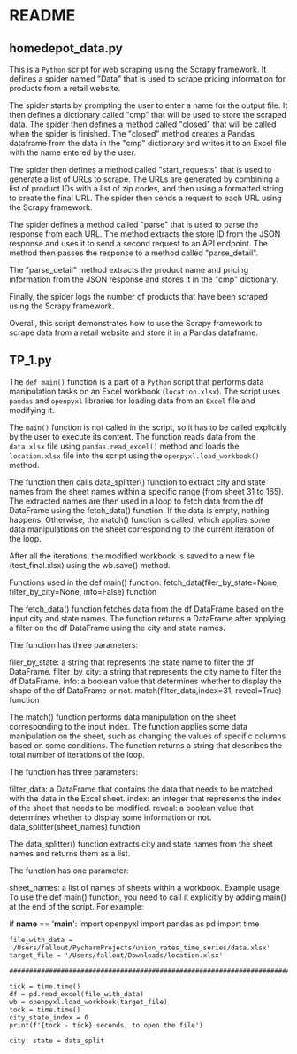 # README

## homedepot_data.py

This is a `Python` script for web scraping using the Scrapy framework. It defines a spider named "Data" that is used to scrape pricing information for products from a retail website.

The spider starts by prompting the user to enter a name for the output file. It then defines a dictionary called "cmp" that will be used to store the scraped data. The spider then defines a method called "closed" that will be called when the spider is finished. The "closed" method creates a Pandas dataframe from the data in the "cmp" dictionary and writes it to an Excel file with the name entered by the user.

The spider then defines a method called "start_requests" that is used to generate a list of URLs to scrape. The URLs are generated by combining a list of product IDs with a list of zip codes, and then using a formatted string to create the final URL. The spider then sends a request to each URL using the Scrapy framework.

The spider defines a method called "parse" that is used to parse the response from each URL. The method extracts the store ID from the JSON response and uses it to send a second request to an API endpoint. The method then passes the response to a method called "parse_detail".

The "parse_detail" method extracts the product name and pricing information from the JSON response and stores it in the "cmp" dictionary.

Finally, the spider logs the number of products that have been scraped using the Scrapy framework.

Overall, this script demonstrates how to use the Scrapy framework to scrape data from a retail website and store it in a Pandas dataframe.


## TP_1.py 

The `def main()` function is a part of a `Python` script that performs data manipulation tasks on an Excel workbook (`location.xlsx`). The script uses `pandas` and `openpyxl` libraries for loading data from an `Excel` file and modifying it.

The `main()` function is not called in the script, so it has to be called explicitly by the user to execute its content. The function reads data from the `data.xlsx` file using `pandas.read_excel()` method and loads the `location.xlsx` file into the script using the `openpyxl.load_workbook()` method.

The function then calls data_splitter() function to extract city and state names from the sheet names within a specific range (from sheet 31 to 165). The extracted names are then used in a loop to fetch data from the df DataFrame using the fetch_data() function. If the data is empty, nothing happens. Otherwise, the match() function is called, which applies some data manipulations on the sheet corresponding to the current iteration of the loop.

After all the iterations, the modified workbook is saved to a new file (test_final.xlsx) using the wb.save() method.

Functions used in the def main() function:
fetch_data(filer_by_state=None, filter_by_city=None, info=False) function

The fetch_data() function fetches data from the df DataFrame based on the input city and state names. The function returns a DataFrame after applying a filter on the df DataFrame using the city and state names.

The function has three parameters:

filer_by_state: a string that represents the state name to filter the df DataFrame.
filter_by_city: a string that represents the city name to filter the df DataFrame.
info: a boolean value that determines whether to display the shape of the df DataFrame or not.
match(filter_data,index=31, reveal=True) function

The match() function performs data manipulation on the sheet corresponding to the input index. The function applies some data manipulation on the sheet, such as changing the values of specific columns based on some conditions. The function returns a string that describes the total number of iterations of the loop.

The function has three parameters:

filter_data: a DataFrame that contains the data that needs to be matched with the data in the Excel sheet.
index: an integer that represents the index of the sheet that needs to be modified.
reveal: a boolean value that determines whether to display some information or not.
data_splitter(sheet_names) function

The data_splitter() function extracts city and state names from the sheet names and returns them as a list.

The function has one parameter:

sheet_names: a list of names of sheets within a workbook.
Example usage
To use the def main() function, you need to call it explicitly by adding main() at the end of the script. For example:


if __name__ == '__main__':
    import openpyxl
    import pandas as pd
    import time

    file_with_data = '/Users/fallout/PycharmProjects/union_rates_time_series/data.xlsx'
    target_file = '/Users/fallout/Downloads/location.xlsx'

    ####################################################################################################################

    tick = time.time()
    df = pd.read_excel(file_with_data)
    wb = openpyxl.load_workbook(target_file)
    tock = time.time()
    city_state_index = 0
    print(f'{tock - tick} seconds, to open the file')

    city, state = data_split

